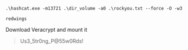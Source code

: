 `.\hashcat.exe -m13721 .\dir_volume -a0 .\rockyou.txt --force -O -w3`

`redwings`

Download Veracrypt and mount it

>Us3_5tr0ng_P@55w0Rds!
